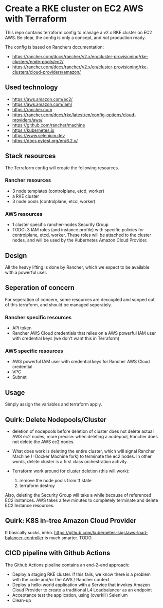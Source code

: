 # Create a RKE cluster on EC2 AWS with Terraform
This repo contains terraform config to manage a v2.x RKE cluster on EC2 AWS.
Be clear, the config is only a concept, and *not* production ready.

The config is based on Ranchers documentation: 
- https://rancher.com/docs/rancher/v2.x/en/cluster-provisioning/rke-clusters/node-pools/ec2/
- https://rancher.com/docs/rancher/v2.x/en/cluster-provisioning/rke-clusters/cloud-providers/amazon/

## Used technology
- https://aws.amazon.com/ec2/
- https://aws.amazon.com/iam/
- https://rancher.com
- https://rancher.com/docs/rke/latest/en/config-options/cloud-providers/aws/
- https://github.com/rancher/machine
- https://kubernetes.io
- https://www.selenium.dev
- https://docs.pytest.org/en/6.2.x/


## Stack resources
The Terraform config will create the following resources.

### Rancher resources
- 3 node templates (controlplane, etcd, worker)
- a RKE cluster
- 3 node pools (controlplane, etcd, worker)

### AWS resources
- 1 cluster specific rancher-nodes Security Group
- TODO: 3 IAM roles (and instance profile) with specific policies for controlplane, etcd, worker. These roles will be attached to the cluster nodes, and will be used by the Kubernetes Amazon Cloud Provider.

## Design
All the heavy lifting is done by Rancher, which we expect to be available with a powerful user.

## Seperation of concern
For seperation of concern, some resources are decoupled and scoped out of this terraform, and should be managed seperately.

### Rancher specific resources
- API token
- Rancher AWS Cloud credentials that relies on a AWS powerful IAM user with credential keys (we don't want this in Terraform)

### AWS specific resources
- AWS powerful IAM user with credential keys for Rancher AWS Cloud credential
- VPC
- Subnet

## Usage
Simply assign the variables and terraform apply.

## Quirk: Delete Nodepools/Cluster
- deletion of nodepools before deletion of cluster does not delete actual AWS ec2 nodes, more precise: when deleting a nodepool, Rancher does not delete the AWS ec2 nodes.
- What does work is deleting the entire cluster, which will signal Rancher Machine (=Docker Machine fork) to terminate the ec2 nodes. In other words, delete cluster is a first class orchestration activity.

- Terraform work around for cluster deletion (this will work): 
  1. remove the node pools from tf state
  2. terraform destroy

Also, deleting the Security Group will take a while because of referenced EC2 instances. AWS takes a few minutes to completely terminate and delete EC2 Instance resources.

## Quirk: K8S in-tree Amazon Cloud Provider
It basically sucks, imho.
https://github.com/kubernetes-sigs/aws-load-balancer-controller is much smarter. TODO.

## CICD pipeline with Github Actions
The Github Actions pipeline contains an end-2-end approach:
- Deploy a staging RKE cluster. If this fails, we know there is a problem with the code and/or the AWS / Rancher context
- Deploy a hello-world application with a Service that invokes Amazon Cloud Provider to create a traditional L4 Loadbalancer as an endpoint
- Acceptance test the application, using (overkill) Selenium
- Clean-up

